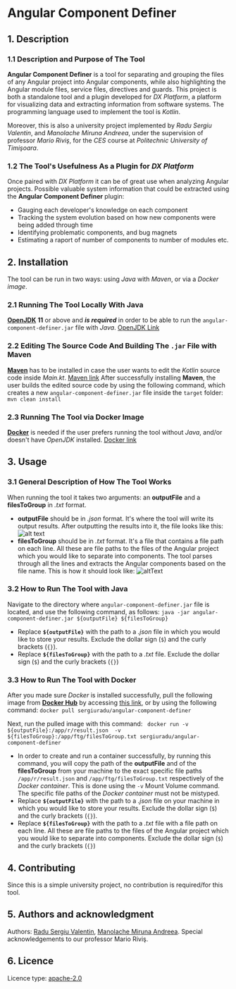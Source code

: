 # Angular Component Definer
## 1. Description
### 1.1 Description and Purpose of The Tool
__Angular Component Definer__ is a tool for separating and grouping the files of any Angular project into Angular components, while also highlighting the Angular module files, service files, directives and guards. This project is both a standalone tool and a plugin developed for _DX Platform_, a platform for visualizing data and extracting information from software systems. The programming language used to implement the tool is _Kotlin_.

Moreover, this is also a university project implemented by _Radu Sergiu Valentin_, and _Manolache Miruna Andreea_, under the supervision of professor _Mario Riviş_, for the _CES_ course at _Politechnic University of Timişoara_.
### 1.2 The Tool's Usefulness As a Plugin for _DX Platform_
Once paired with _DX Platform_ it can be of great use when analyzing Angular projects. Possible valuable system information that could be extracted using the __Angular Component Definer__ plugin: 
* Gauging each developer's knowledge on each component
* Tracking the system evolution based on how new components were being added through time
* Identifying problematic components, and bug magnets
* Estimating a raport of number of components to number of modules etc.

## 2. Installation
The tool can be run in two ways: using _Java_ with _Maven_, or via a _Docker image_.
### 2.1 Running The Tool Locally With Java
[**OpenJDK**](https://openjdk.java.net/) **11** or above and ***is required*** in order to be able to run the `angular-component-definer.jar` file with _Java_. [OpenJDK Link](https://openjdk.java.net/)

### 2.2 Editing The Source Code And Building The `.jar` File with Maven
[**Maven**](https://maven.apache.org/install.html) has to be installed in case the user wants to edit the _Kotlin_ source code inside _Main.kt_. [Maven link](https://maven.apache.org/install.html)
After successfully installing **Maven**, the user builds the edited source code by using the following command, which creates a new `angular-component-definer.jar` file inside the `target` folder:
```mvn clean install```

### 2.3 Running The Tool via Docker Image
[**Docker**](https://docs.docker.com/get-docker/) is needed if the user prefers running the tool without _Java_, and/or doesn't have _OpenJDK_ installed. [Docker link](https://docs.docker.com/get-docker/)

## 3. Usage
### 3.1 General Description of How The Tool Works
When running the tool it takes two arguments: an **outputFile** and a **filesToGroup** in _.txt_ format.
* **outputFile** should be in _.json_ format. It's where the tool will write its output results. After outputting the results into it, the file looks like this:
![alt text](https://lh3.googleusercontent.com/SaNTXL7bH_gVSmDTQOz4S--z3d6ccAvdqtERPhHaBhFeozm7SUx63HaALcPGg7EbbEqJ_lymTHq2qDRqyBkzkKJ4pXzCiboeNFzXRL9wq5Nj90Xy2NtDFZHzPAVTjBtq8cjex3Jl1AUIJaluM7Vf_fnYUbVNFGihUIijA3Dv9_-6iHbecYVWPCQRjn0-lpcedMmnEL1Rcpd0TSkmy0KE0X59o2LrSkXfQRxw57kcUWX1p6xN7LoOK4akRVlV9YeHNdZ0NdeuSTseOSOvbzR8s6foF34F70Xr0cVc-GsEbQnofwldj-CpYURh1SpvC_EVEmStJ0NEvkS-YNbXNRaYYYYb-ZTUnlONEz-l33i1epTCXPJ7nsP_y1UF7HRlKPQB1znkjrsGbAOmLj2tSZRcbRq8vl0g0PeLO77rcdXVfVLW93XkVXGfg2k2Y1N_b6JITq9oNCALMKxOyg9oXQ96E2hJfgn6axozG8o9KcWETyniOvEEARk8Tn6meMgGlKbNT7BfVmqSsPx7xbKy7rN3ivSqakx4D8Lbsch1QjMz0mUKqR-Hv0CCBJwzlbR8YMDzIZpI9xq3JmT1f7XiCAlrVZKnIjDVcGteOi27Hzw7ijdL-MEI7Y3u7ELq13pCIKbxly1702dBDifgWCg5kBEVGggCJXQjfILduSvZb8qcpQ8Z4AMfoNtqGC6Ip-EfTzFcSDM5MEnzrEffRGsc2JgPhyYz=w767-h572-no?authuser=0 "An outputFile from Angular Component Definer")
* **filesToGroup** should be in _.txt_ format. It's a file that contains a file path on each line. All these are file paths to the files of the Angular project which you would like to separate into components. The tool parses through all the lines and extracts the Angular components based on the file name. This is how it should look like:
![altText](https://lh3.googleusercontent.com/Agg9rku6vY43q8cNH1kM0fVJDacLiiwcjtaudhryixTYP-tKlS5KQ-EwonzJ7AKGs7Bsgty6bnvrE5JiPYypk-MjT2Aix1WIyPSljdz5eFRg6GElMWxJDy73g5fNy1NKYm8HFXTuRVsoXzvuStYuNdku2V56XEZvm7tzrsZVO9l_NV5p1OH_p5f080GhaexH3fxvBDqx3388tqvMyVFwLe695qp2g-1VjMCD1iFbB1V8lVhQIyyBcm7-mnY5J9A5JZcm1vN6vlGl8sANvZbGgZXMeE0CqHJ56H_K58f_zKWhvS93THt2GwPCW2MLyVApblbYpbY8bJQjNibwO70C7Slcll7OduZFhQtx-HCV6RQ6iDbSnUJD3F_mdpdnAwz7fsNcVPUOuBT5GeHyQ1DBiRy0n3IM5PvZ4XWB9MlhBP-c-PLxFVLSr3twOqGV35KkhOiTnVhMlKPatUZVnYtWq-I0dKzjRwN7LOMKkvgDM9vzalCE754PPEUDZzRmd21qVuTA9E8VHKzdqsl42O2oKqUdMGw1GjzCZ_JCUhKvXs3u2PHgYDlaKyI_qrrfeFUtmEU1gW-hZiCkU1JY_r2J3RidzsbJ1ncCY3W58GQGBKsMo2YuVuHKN4CXnFxmxsJwrgsg4F0zQfsrkbdBud-VsnXDshEpf-f21HtPxvS3OZDq4o3Jzb8HQQdDq7H5pXI0xRym85UanxoNb0q1FqJwrTpl=w681-h563-no?authuser=0 "A filesToGroup for Angular Component Definer")


### 3.2 How to Run The Tool with Java
Navigate to the directory where `angular-component-definer.jar` file is located, and use the following command, as follows:
    ```java -jar angular-component-definer.jar ${outputFile} ${filesToGroup}```
* Replace **`${outputFile}`** with the path to a _.json_ file in which you would like to store your results. Exclude the dollar sign (`$`) and the curly brackets (`{}`).
* Replace **`${filesToGroup}`** with the path to a _.txt_ file. Exclude the dollar sign (`$`) and the curly brackets (`{}`) 

### 3.3 How to Run The Tool with Docker
After you made sure _Docker_ is installed successfully, pull the following image from [**Docker Hub**](https://hub.docker.com/r/sergiuradu/angular-component-definer) by accessing [this link](https://hub.docker.com/r/sergiuradu/angular-component-definer), or by using the following command:
    ```docker pull sergiuradu/angular-component-definer```

Next, run the pulled image with this command:
    ```
    docker run -v ${outputFile}:/app/r/result.json 
    -v ${filesToGroup}:/app/ftg/filesToGroup.txt sergiuradu/angular-component-definer```
* In order to create and run a container successfully, by running this command, you will copy the path of the **outputFile** and of the **filesToGroup** from your machine to the exact specific file paths `/app/r/result.json` and `/app/ftg/filesToGroup.txt` respectively of the _Docker container_. This is done using the `-v` Mount Volume command. The specific file paths of the _Docker container_ must not be mistyped.
* Replace **`${outputFile}`** with the path to a _.json_ file on your machine in which you would like to store your results. Exclude the dollar sign (`$`) and the curly brackets (`{}`).
* Replace **`${filesToGroup}`** with the path to a _.txt_ file with a file path on each line. All these are file paths to the files of the Angular project which you would like to separate into components. Exclude the dollar sign (`$`) and the curly brackets (`{}`) 

##   4. Contributing
Since this is a simple university project, no contribution is required/for this tool.

##  5. Authors and acknowledgment
Authors: [Radu Sergiu Valentin](https://github.com/sergiuradu5), [Manolache Miruna Andreea](https://github.com/manolachemiruna).
Special acknowledgements to our professor Mario Riviş.

## 6. Licence
Licence type: [apache-2.0](https://github.com/sergiuradu5/Angular-Component-Definer/blob/master/LICENCE)
